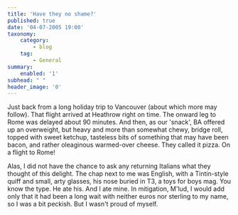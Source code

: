 ```yaml
---
title: 'Have they no shame?'
published: true
date: '04-07-2005 19:00'
taxonomy:
    category:
        - blog
    tag:
        - General
summary:
    enabled: '1'
subhead: " "
header_image: '0'
--- 
```

Just back from a long holiday trip to Vancouver (about which more may follow). That flight arrived at Heathrow right on time. The onward leg to Rome was delayed about 90 minutes. And then, as our 'snack', BA offered up an overweight, but heavy and more than somewhat chewy, bridge roll, topped with sweet ketchup, tasteless bits of something that may have been bacon, and rather oleaginous warmed-over cheese. They called it pizza. On a flight to Rome!

Alas, I did not have the chance to ask any returning Italians what they thought of this delight. The chap next to me was English, with a Tintin-style quiff and small, arty glasses, his nose buried in T3, a toys for boys mag. You know the type. He ate his. And I ate mine. In mitigation, M'lud, I would add only that it had been a long wait with neither euros nor sterling to my name, so I was a bit peckish. But I wasn't proud of myself.
